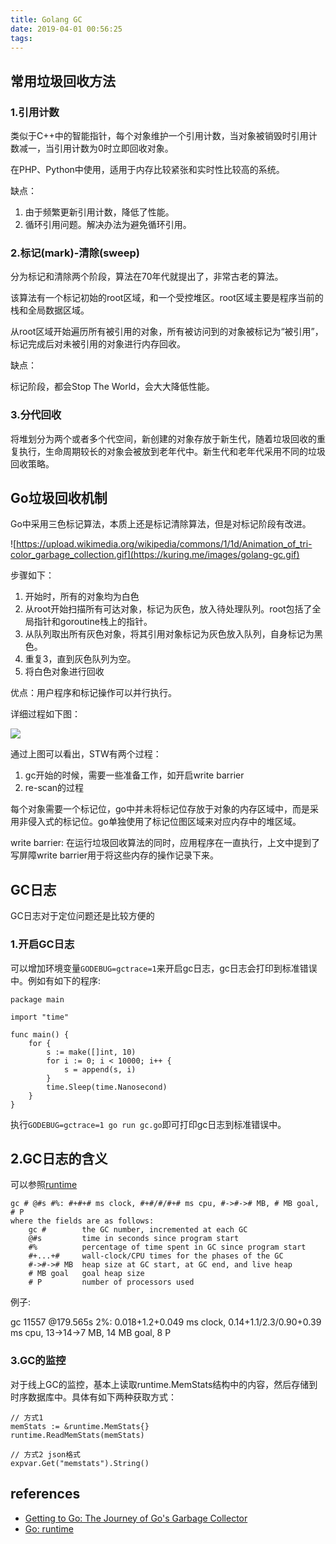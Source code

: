 ```yaml
---
title: Golang GC
date: 2019-04-01 00:56:25
tags:
---
```


## 常用垃圾回收方法

### 1.引用计数

类似于C++中的智能指针，每个对象维护一个引用计数，当对象被销毁时引用计数减一，当引用计数为0时立即回收对象。

在PHP、Python中使用，适用于内存比较紧张和实时性比较高的系统。

缺点：

1. 由于频繁更新引用计数，降低了性能。
2. 循环引用问题。解决办法为避免循环引用。

### 2.标记(mark)-清除(sweep)

分为标记和清除两个阶段，算法在70年代就提出了，非常古老的算法。

该算法有一个标记初始的root区域，和一个受控堆区。root区域主要是程序当前的栈和全局数据区域。

从root区域开始遍历所有被引用的对象，所有被访问到的对象被标记为“被引用”，标记完成后对未被引用的对象进行内存回收。

缺点：

标记阶段，都会Stop The World，会大大降低性能。

### 3.分代回收

将堆划分为两个或者多个代空间，新创建的对象存放于新生代，随着垃圾回收的重复执行，生命周期较长的对象会被放到老年代中。新生代和老年代采用不同的垃圾回收策略。

## Go垃圾回收机制

Go中采用三色标记算法，本质上还是标记清除算法，但是对标记阶段有改进。

![https://upload.wikimedia.org/wikipedia/commons/1/1d/Animation_of_tri-color_garbage_collection.gif](https://kuring.me/images/golang-gc.gif)

步骤如下：

1. 开始时，所有的对象均为白色
2. 从root开始扫描所有可达对象，标记为灰色，放入待处理队列。root包括了全局指针和goroutine栈上的指针。
3. 从队列取出所有灰色对象，将其引用对象标记为灰色放入队列，自身标记为黑色。
4. 重复3，直到灰色队列为空。
5. 将白色对象进行回收

优点：用户程序和标记操作可以并行执行。

详细过程如下图：

![](https://kuring.me/images/golang-gc-2.png)

通过上图可以看出，STW有两个过程：

1. gc开始的时候，需要一些准备工作，如开启write barrier
2. re-scan的过程

每个对象需要一个标记位，go中并未将标记位存放于对象的内存区域中，而是采用非侵入式的标记位。go单独使用了标记位图区域来对应内存中的堆区域。

write barrier: 在运行垃圾回收算法的同时，应用程序在一直执行，上文中提到了写屏障write barrier用于将这些内存的操作记录下来。

## GC日志

GC日志对于定位问题还是比较方便的

### 1.开启GC日志

可以增加环境变量`GODEBUG=gctrace=1`来开启gc日志，gc日志会打印到标准错误中。例如有如下的程序:

```
package main

import "time"

func main() {
	for {
		s := make([]int, 10)
		for i := 0; i < 10000; i++ {
			s = append(s, i)
		}
		time.Sleep(time.Nanosecond)
	}
}
```

执行`GODEBUG=gctrace=1 go run gc.go`即可打印gc日志到标准错误中。

## 2.GC日志的含义

可以参照[runtime](https://godoc.org/runtime)

```
gc # @#s #%: #+#+# ms clock, #+#/#/#+# ms cpu, #->#-># MB, # MB goal, # P
where the fields are as follows:
	gc #        the GC number, incremented at each GC
	@#s         time in seconds since program start
	#%          percentage of time spent in GC since program start
	#+...+#     wall-clock/CPU times for the phases of the GC
	#->#-># MB  heap size at GC start, at GC end, and live heap
	# MB goal   goal heap size
	# P         number of processors used
```

例子:

gc 11557 @179.565s 2%: 0.018+1.2+0.049 ms clock, 0.14+1.1/2.3/0.90+0.39 ms cpu, 13->14->7 MB, 14 MB goal, 8 P

### 3.GC的监控

对于线上GC的监控，基本上读取runtime.MemStats结构中的内容，然后存储到时序数据库中。具体有如下两种获取方式：

```
// 方式1
memStats := &runtime.MemStats{}
runtime.ReadMemStats(memStats)

// 方式2 json格式
expvar.Get("memstats").String()
```

## references

- [Getting to Go: The Journey of Go's Garbage Collector](https://blog.golang.org/ismmkeynote)
- [Go: runtime](https://godoc.org/runtime)
